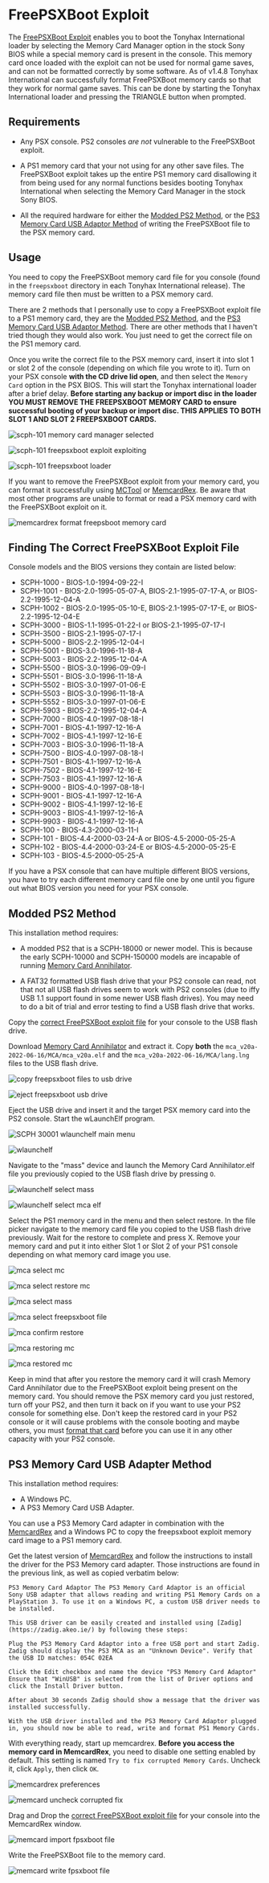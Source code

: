 # FreePSXBoot Exploit

The [FreePSXBoot Exploit](https://github.com/bradl-in/freepsxboot) enables you to boot the Tonyhax International loader by selecting the Memory Card Manager option in the stock Sony BIOS while a special memory card is present in the console. This memory card once loaded with the exploit can not be used for normal game saves, and can not be formatted correctly by some software. As of v1.4.8 Tonyhax International can successfully format FreePSXBoot memory cards so that they work for normal game saves. This can be done by starting the Tonyhax International loader and pressing the TRIANGLE button when prompted.

## Requirements

*   Any PSX console. PS2 consoles _are not_ vulnerable to the FreePSXBoot exploit.

* A PS1 memory card that your not using for any other save files. The FreePSXBoot exploit takes up the entire PS1 memory card disallowing it from being used for any normal functions besides booting Tonyhax International when selecting the Memory Card Manager in the stock Sony BIOS.

* All the required hardware for either the [Modded PS2 Method](#modded-ps2-method), or the [PS3 Memory Card USB Adaptor Method](#ps3-memory-card-usb-adapter-method) of writing the FreePSXBoot file to the PSX memory card.

## Usage

You need to copy the FreePSXBoot memory card file for you console (found in the `freepsxboot` directory in each Tonyhax International release). The memory card file then must be written to a PSX memory card.

There are 2 methods that I personally use to copy a FreePSXBoot exploit file to a PS1 memory card, they are the [Modded PS2 Method](#modded-ps2-method), and the [PS3 Memory Card USB Adaptor Method](#ps3-memory-card-usb-adapter-method). There are other methods that I haven't tried though they would also work. You just need to get the correct file on the PS1 memory card.

Once you write the correct file to the PSX memory card, insert it into slot 1 or slot 2 of the console (depending on which file you wrote to it). Turn on your PSX console **with the CD drive lid open**, and then select the `Memory Card` option in the PSX BIOS. This will start the Tonyhax international loader after a brief delay. **Before starting any backup or import disc in the loader YOU MUST REMOVE THE FREEPSXBOOT MEMORY CARD to ensure successful booting of your backup or import disc. THIS APPLIES TO BOTH SLOT 1 AND SLOT 2 FREEPSXBOOT CARDS.**

![scph-101 memory card manager selected](images/scph-101-memory-card-manager-selected.png)

![scph-101 freepsxboot exploit exploiting](images/scph-101-freepsxboot-exploit-exploiting.png)

![scph-101 freepsxboot loader](images/scph-101-freepsxboot-exploit-loader.png)

If you want to remove the FreePSXBoot exploit from your memory card, you can format it successfully using [MCTool](https://www.psx-place.com/threads/mctool-tonyhax-freepsxboot-installer.36569/) or [MemcardRex](https://github.com/ShendoXT/memcardrex). Be aware that most other programs are unable to format or read a PSX memory card with the FreePSXBoot exploit on it.

![memcardrex format freepsboot memory card](images/memcardrex-format-freepsxboot-mc.png)

## Finding The Correct FreePSXBoot Exploit File

Console models and the BIOS versions they contain are listed below:

*   SCPH-1000 - BIOS-1.0-1994-09-22-I
*   SCPH-1001 - BIOS-2.0-1995-05-07-A, BIOS-2.1-1995-07-17-A, or BIOS-2.2-1995-12-04-A
*   SCPH-1002 - BIOS-2.0-1995-05-10-E, BIOS-2.1-1995-07-17-E, or BIOS-2.2-1995-12-04-E
*   SCPH-3000 - BIOS-1.1-1995-01-22-I or BIOS-2.1-1995-07-17-I
*   SCPH-3500 - BIOS-2.1-1995-07-17-I
*   SCPH-5000 - BIOS-2.2-1995-12-04-I
*   SCPH-5001 - BIOS-3.0-1996-11-18-A
*   SCPH-5003 - BIOS-2.2-1995-12-04-A
*   SCPH-5500 - BIOS-3.0-1996-09-09-I
*   SCPH-5501 - BIOS-3.0-1996-11-18-A
*   SCPH-5502 - BIOS-3.0-1997-01-06-E
*   SCPH-5503 - BIOS-3.0-1996-11-18-A
*   SCPH-5552 - BIOS-3.0-1997-01-06-E
*   SCPH-5903 - BIOS-2.2-1995-12-04-A
*   SCPH-7000 - BIOS-4.0-1997-08-18-I
*   SCPH-7001 - BIOS-4.1-1997-12-16-A
*   SCPH-7002 - BIOS-4.1-1997-12-16-E
*   SCPH-7003 - BIOS-3.0-1996-11-18-A
*   SCPH-7500 - BIOS-4.0-1997-08-18-I
*   SCPH-7501 - BIOS-4.1-1997-12-16-A
*   SCPH-7502 - BIOS-4.1-1997-12-16-E
*   SCPH-7503 - BIOS-4.1-1997-12-16-A
*   SCPH-9000 - BIOS-4.0-1997-08-18-I
*   SCPH-9001 - BIOS-4.1-1997-12-16-A
*   SCPH-9002 - BIOS-4.1-1997-12-16-E
*   SCPH-9003 - BIOS-4.1-1997-12-16-A
*   SCPH-9903 - BIOS-4.1-1997-12-16-A
*   SCPH-100 - BIOS-4.3-2000-03-11-I
*   SCPH-101 - BIOS-4.4-2000-03-24-A or BIOS-4.5-2000-05-25-A
*   SCPH-102 - BIOS-4.4-2000-03-24-E or BIOS-4.5-2000-05-25-E
*   SCPH-103 - BIOS-4.5-2000-05-25-A

If you have a PSX console that can have multiple different BIOS versions, you have to try each different memory card file one by one until you figure out what BIOS version you need for your PSX console.

## Modded PS2 Method

This installation method requires:

* A modded PS2 that is a SCPH-18000 or newer model. This is because the early SCPH-10000 and SCPH-150000 models are incapable of running [Memory Card Annihilator](https://www.psx-place.com/threads/memory-card-annihilator-v2-0a-a-new-version-after-more-than-11-years.36277/).

* A FAT32 formatted USB flash drive that your PS2 console can read, not that not all USB flash drives seem to work with PS2 consoles (due to iffy USB 1.1 support found in some newer USB flash drives). You may need to do a bit of trial and error testing to find a USB flash drive that works.

Copy the [correct FreePSXBoot exploit file](#finding-the-correct-freepsxboot-exploit-file) for your console to the USB flash drive.

Download [Memory Card Annihilator](https://www.psx-place.com/threads/memory-card-annihilator-v2-0a-a-new-version-after-more-than-11-years.36277/) and extract it. Copy **both** the `mca_v20a-2022-06-16/MCA/mca_v20a.elf` and the `mca_v20a-2022-06-16/MCA/lang.lng` files to the USB flash drive.

![copy freepsxboot files to usb drive](images/copy-freepsxboot-files-to-usb-drive.png)

![eject freepsxboot usb drive](images/eject-freepsxboot-usb-drive.png)

Eject the USB drive and insert it and the target PSX memory card into the PS2 console. Start the wLaunchElf program.

![SCPH 30001 wlaunchelf main menu](images/scph-30001-wlaunchelf-main-menu.png)

![wlaunchelf](images/wlaunchelf.png)

Navigate to the "mass" device and launch the Memory Card Annihilator.elf file you previously copied to the USB flash drive by pressing `O`.

![wlaunchelf select mass](images/wlaunchelf-select-mass.png)

![wlaunchelf select mca elf](images/wlaunchelf-select-mca-elf.png)

Select the PS1 memory card in the menu and then select restore. In the file picker navigate to the memory card file you copied to the USB flash drive previously. Wait for the restore to complete and press X. Remove your memory card and put it into either Slot 1 or Slot 2 of your PS1 console depending on what memory card image you use.

![mca select mc](images/mca-select-mc.png)

![mca select restore mc](images/mca-select-restore-mc.png)

![mca select mass](images/mca-select-mass.png)

![mca select freepsxboot file](images/mca-select-freepsxboot-file.png)

![mca confirm restore](images/mca-confirm-restore.png)

![mca restoring mc](images/mca-restoring-mc.png)

![mca restored mc](images/mca-restored-mc.png)

Keep in mind that after you restore the memory card it will crash Memory Card Annihilator due to the FreePSXBoot exploit being present on the memory card. You should remove the PSX memory card you just restored, turn off your PS2, and then turn it back on if you want to use your PS2 console for something else. Don't keep the restored card in your PS2 console or it will cause problems with the console booting and maybe others, you must [format that card](#usage) before you can use it in any other capacity with your PS2 console.

## PS3 Memory Card USB Adapter Method

This installation method requires:

* A Windows PC.
* A PS3 Memory Card USB Adapter.

You can use a PS3 Memory Card adapter in combination with the [MemcardRex](https://github.com/ShendoXT/memcardrex) and a Windows PC to copy the freepsxboot exploit memory card image to a PS1 memory card.

Get the latest version of [MemcardRex](https://github.com/ShendoXT/memcardrex) and follow the instructions to install the driver for the PS3 Memory card adapter. Those instructions are found in the previous link, as well as copied verbatim below:

`PS3 Memory Card Adaptor
The PS3 Memory Card Adaptor is an official Sony USB adapter that allows reading and writing PS1 Memory Cards on a PlayStation 3.
To use it on a Windows PC, a custom USB driver needs to be installed.`

`This USB driver can be easily created and installed using [Zadig](https://zadig.akeo.ie/) by following these steps:`

`Plug the PS3 Memory Card Adaptor into a free USB port and start Zadig.
Zadig should display the PS3 MCA as an "Unknown Device". Verify that the USB ID matches: 054C 02EA`

`Click the Edit checkbox and name the device "PS3 Memory Card Adaptor"
Ensure that "WinUSB" is selected from the list of Driver options and click the Install Driver button.`

`After about 30 seconds Zadig should show a message that the driver was installed successfully.`

`With the USB driver installed and the PS3 Memory Card Adaptor plugged in, you should now be able to read, write and format PS1 Memory Cards.`

With everything ready, start up memcardrex. **Before you access the memory card in MemcardRex**, you need to disable one setting enabled by default. This setting is named `Try to fix corrupted Memory Cards`. Uncheck it, click `Apply`, then click `OK`.

![memcardrex preferences](images/memcardrex-preferences.png)

![memcard uncheck corrupted fix](images/memcardrex-uncheck-corrupted-fix.png)

Drag and Drop the [correct FreePSXBoot exploit file](#finding-the-correct-freepsxboot-exploit-file) for your console into the MemcardRex window.

![memcard import fpsxboot file](images/memcardrex-import-fpsxboot-file.png)

Write the FreePSXBoot file to the memory card.

![memcard write fpsxboot file](images/memcardrex-write-fpsxboot-file.png)